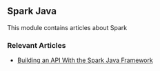 ## Spark Java

This module contains articles about Spark

### Relevant Articles
- [Building an API With the Spark Java Framework](https://www.surya.com/spark-framework-rest-api)
